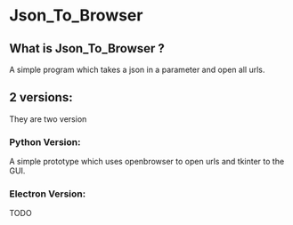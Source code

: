 # Json_To_Browser

## What is Json_To_Browser ?

A simple program which takes a json in a parameter and open all urls.

## 2 versions:

They are two version

### Python Version:
A simple prototype which uses openbrowser to open urls and tkinter to the GUI.
### Electron Version:
TODO
